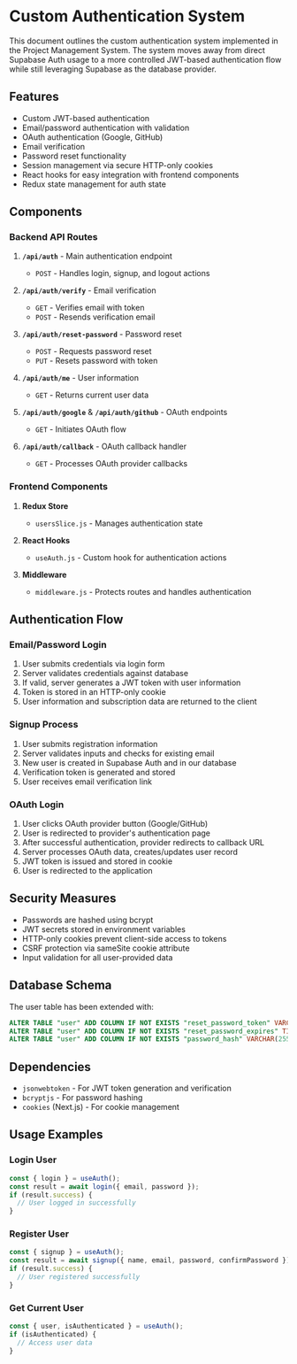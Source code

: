 # Custom Authentication System

This document outlines the custom authentication system implemented in the Project Management System. The system moves away from direct Supabase Auth usage to a more controlled JWT-based authentication flow while still leveraging Supabase as the database provider.

## Features

- Custom JWT-based authentication
- Email/password authentication with validation
- OAuth authentication (Google, GitHub)
- Email verification
- Password reset functionality
- Session management via secure HTTP-only cookies
- React hooks for easy integration with frontend components
- Redux state management for auth state

## Components

### Backend API Routes

1. **`/api/auth`** - Main authentication endpoint
   - `POST` - Handles login, signup, and logout actions

2. **`/api/auth/verify`** - Email verification
   - `GET` - Verifies email with token
   - `POST` - Resends verification email

3. **`/api/auth/reset-password`** - Password reset
   - `POST` - Requests password reset
   - `PUT` - Resets password with token

4. **`/api/auth/me`** - User information
   - `GET` - Returns current user data

5. **`/api/auth/google`** & **`/api/auth/github`** - OAuth endpoints
   - `GET` - Initiates OAuth flow

6. **`/api/auth/callback`** - OAuth callback handler
   - `GET` - Processes OAuth provider callbacks

### Frontend Components

1. **Redux Store**  
   - `usersSlice.js` - Manages authentication state

2. **React Hooks**
   - `useAuth.js` - Custom hook for authentication actions

3. **Middleware**
   - `middleware.js` - Protects routes and handles authentication

## Authentication Flow

### Email/Password Login

1. User submits credentials via login form
2. Server validates credentials against database
3. If valid, server generates a JWT token with user information
4. Token is stored in an HTTP-only cookie
5. User information and subscription data are returned to the client

### Signup Process

1. User submits registration information
2. Server validates inputs and checks for existing email
3. New user is created in Supabase Auth and in our database
4. Verification token is generated and stored
5. User receives email verification link

### OAuth Login

1. User clicks OAuth provider button (Google/GitHub)
2. User is redirected to provider's authentication page
3. After successful authentication, provider redirects to callback URL
4. Server processes OAuth data, creates/updates user record
5. JWT token is issued and stored in cookie
6. User is redirected to the application

## Security Measures

- Passwords are hashed using bcrypt
- JWT secrets stored in environment variables
- HTTP-only cookies prevent client-side access to tokens
- CSRF protection via sameSite cookie attribute
- Input validation for all user-provided data

## Database Schema

The user table has been extended with:

```sql
ALTER TABLE "user" ADD COLUMN IF NOT EXISTS "reset_password_token" VARCHAR(255);
ALTER TABLE "user" ADD COLUMN IF NOT EXISTS "reset_password_expires" TIMESTAMP;
ALTER TABLE "user" ADD COLUMN IF NOT EXISTS "password_hash" VARCHAR(255);
```

## Dependencies

- `jsonwebtoken` - For JWT token generation and verification
- `bcryptjs` - For password hashing
- `cookies` (Next.js) - For cookie management

## Usage Examples

### Login User

```javascript
const { login } = useAuth();
const result = await login({ email, password });
if (result.success) {
  // User logged in successfully
}
```

### Register User

```javascript
const { signup } = useAuth();
const result = await signup({ name, email, password, confirmPassword });
if (result.success) {
  // User registered successfully
}
```

### Get Current User

```javascript
const { user, isAuthenticated } = useAuth();
if (isAuthenticated) {
  // Access user data
}
``` 